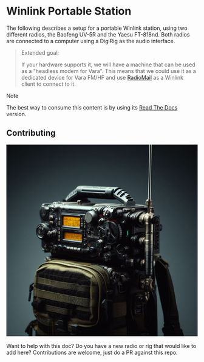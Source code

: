 # Winlink Portable Station

The following describes a setup for a portable Winlink station, using two different radios, the Baofeng UV-5R and the Yaesu FT-818nd. Both radios are connected to a computer using a DigiRig as the audio interface.

> Extended goal:
> 
> If your hardware supports it, we will have a machine that can be used as a "headless modem for Vara". This means that we could use it as a dedicated device for Vara FM/HF and use [RadioMail](https://radiomail.app/) as a Winlink client to connect to it.

> [!NOTE]
>
> The best way to consume this content is by using its [Read The Docs](http://winlink-portable.readthedocs.io/) version.

## Contributing

![alt text](media/contrib.png)

Want to help with this doc? Do you have a new radio or rig that would like to add here? Contributions are welcome, just do a PR against this repo.
